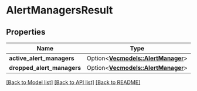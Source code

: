 # AlertManagersResult

## Properties

Name | Type | Description | Notes
------------ | ------------- | ------------- | -------------
**active_alert_managers** | Option<[**Vec<models::AlertManager>**](AlertManager.md)> |  | [optional]
**dropped_alert_managers** | Option<[**Vec<models::AlertManager>**](AlertManager.md)> |  | [optional]

[[Back to Model list]](../README.md#documentation-for-models) [[Back to API list]](../README.md#documentation-for-api-endpoints) [[Back to README]](../README.md)


